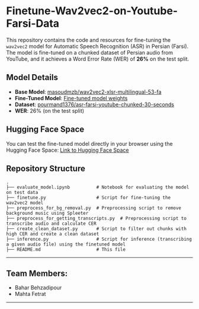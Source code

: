 # Finetune-Wav2vec2-on-Youtube-Farsi-Data

This repository contains the code and resources for fine-tuning the `wav2vec2` model for Automatic Speech Recognition (ASR) in Persian (Farsi). The model is fine-tuned on a chunked dataset of Persian audio from YouTube, and it achieves a Word Error Rate (WER) of **26%** on the test split.

## Model Details

- **Base Model**: [masoudmzb/wav2vec2-xlsr-multilingual-53-fa](https://huggingface.co/masoudmzb/wav2vec2-xlsr-multilingual-53-fa)
- **Fine-Tuned Model**: [Fine-tuned model weights]([INSERT_YOUR_MODEL_LINK_HERE](https://huggingface.co/MahtaFetrat/wav2vec2_finetuned_on_youtube_farsi_30))
- **Dataset**: [pourmand1376/asr-farsi-youtube-chunked-30-seconds](https://huggingface.co/datasets/pourmand1376/asr-farsi-youtube-chunked-30-seconds)
- **WER**: 26% (on the test split)

## Hugging Face Space

You can test the fine-tuned model directly in your browser using the Hugging Face Space:
[Link to Hugging Face Space](https://huggingface.co/spaces/baharbhz/persian_SR)

## Repository Structure

```
.
├── evaluate_model.ipynb          # Notebook for evaluating the model on test data
├── finetune.py                   # Script for fine-tuning the wav2vec2 model
├── preprocess_for_bg_removal.py  # Preprocessing script to remove background music using Spleeter
├── preprocess_for_getting_transcripts.py  # Preprocessing script to transcribe audio and calculate CER
├── create_clean_dataset.py       # Script to filter out chunks with high CER and create a clean dataset
├── inference.py                  # Script for inference (transcribing a given audio file) using the finetuned model
├── README.md                     # This file
```
---
## Team Members:
- Bahar Behzadipour
- Mahta Fetrat
---
